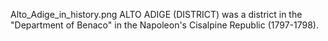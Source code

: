 Alto_Adige_in_history.png ALTO ADIGE (DISTRICT) was a district in the "Department of Benaco" in the Napoleon's Cisalpine Republic (1797-1798).
